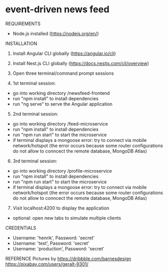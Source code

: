 # event-driven news feed

REQUIREMENTS
- Node.js installed (https://nodejs.org/en/)

INSTALLATION

1) Install Angular CLI globally (https://angular.io/cli)

2) Install Nest.js CLI globally (https://docs.nestjs.com/cli/overview)

3) Open three terminal/command prompt sessions

4) 1st terminal session: 
  - go into working directory /newsfeed-frontend
  - run "npm install" to install dependencies
  - run "ng serve" to serve the Angular application
  
5) 2nd terminal session:
  - go into working directory /feed-microservice
  - run "npm install" to install dependencies
  - run "npm run start" to start the microservice
  - if terminal displays a mongoose error: try to connect via mobile network/hotspot 
        (the error occurs because some router configurations do not allow to conncect the remote database, MongoDB Atlas)

6) 3rd terminal session:
  - go into working directory /profile-microservice
  - run "npm install" to install dependencies
  - run "npm run start" to start the microservice
  - if terminal displays a mongoose error: try to connect via mobile network/hotspot 
        (the error occurs because some router configurations do not allow to conncect the remote database, MongoDB Atlas)
  
7) Visit localhost:4200 to display the application
  - optional: open new tabs to simulate multiple clients
  
CREDENTIALS
  - Username: 'henrik', Password: 'secret'
  - Username: 'test', Password: 'secret'
  - Username: 'production', Password: 'secret'

REFERENCE
Pictures by
https://dribbble.com/barnesdesign
https://pixabay.com/users/geralt-9301/
